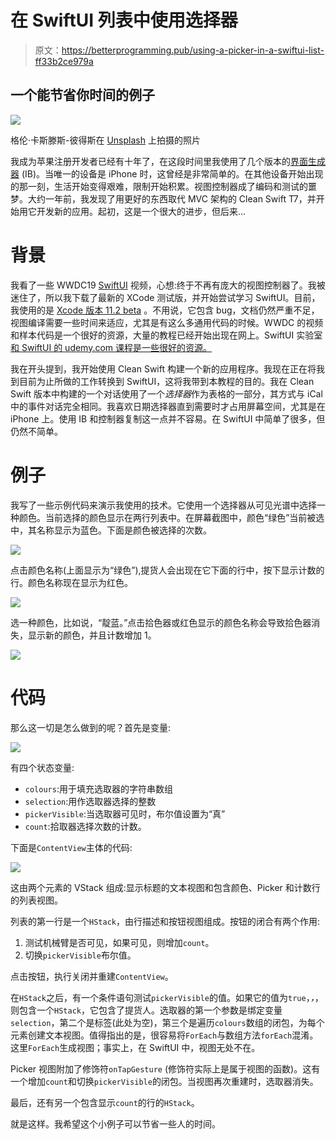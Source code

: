 # 在 SwiftUI 列表中使用选择器

> 原文：<https://betterprogramming.pub/using-a-picker-in-a-swiftui-list-ff33b2ce979a>

## 一个能节省你时间的例子

![](img/a6e1bada94371974e79a8dab3c67c96a.png)

格伦·卡斯滕斯-彼得斯在 [Unsplash](https://unsplash.com/s/photos/to-do?utm_source=unsplash&utm_medium=referral&utm_content=creditCopyText) 上拍摄的照片

我成为苹果注册开发者已经有十年了，在这段时间里我使用了几个版本的[界面生成器](https://developer.apple.com/xcode/interface-builder/) (IB)。当唯一的设备是 iPhone 时，这曾经是非常简单的。在其他设备开始出现的那一刻，生活开始变得艰难，限制开始积累。视图控制器成了编码和测试的噩梦。大约一年前，我发现了用更好的东西取代 MVC 架构的 Clean Swift T7，并开始用它开发新的应用。起初，这是一个很大的进步，但后来…

# 背景

我看了一些 WWDC19 [SwiftUI](https://developer.apple.com/xcode/swiftui/) 视频，心想:终于不再有庞大的视图控制器了。我被迷住了，所以我下载了最新的 XCode 测试版，并开始尝试学习 SwiftUI。目前，我使用的是 [Xcode 版本 11.2 beta](https://developer.apple.com/news/releases/?id=10022019e) 。不用说，它包含 bug，文档仍然严重不足，视图编译需要一些时间来适应，尤其是有这么多通用代码的时候。WWDC 的视频和样本代码是一个很好的资源，大量的教程已经开始出现在网上。SwiftUI 实验室[和 SwiftUI 的 udemy.com 课程](https://swiftui-lab.com/welcome/)[是一些很好的资源。](https://www.udemy.com/course/swiftui-declarative-interfaces-for-any-apple-device/)

我在开头提到，我开始使用 Clean Swift 构建一个新的应用程序。我现在正在将我到目前为止所做的工作转换到 SwiftUI，这将我带到本教程的目的。我在 Clean Swift 版本中构建的一个对话使用了一个*选择器*作为表格的一部分，其方式与 iCal 中的事件对话完全相同。我喜欢日期选择器直到需要时才占用屏幕空间，尤其是在 iPhone 上。使用 IB 和控制器复制这一点并不容易。在 SwiftUI 中简单了很多，但仍然不简单。

# 例子

我写了一些示例代码来演示我使用的技术。它使用一个选择器从可见光谱中选择一种颜色。当前选择的颜色显示在两行列表中。在屏幕截图中，颜色“绿色”当前被选中，其名称显示为蓝色。下面是颜色被选择的次数。

![](img/9a61a62172f83af1ec32b5f566fc1705.png)

点击颜色名称(上面显示为“绿色”),提货人会出现在它下面的行中，按下显示计数的行。颜色名称现在显示为红色。

![](img/167d07f8f3880565c1cb7fb207f13d5c.png)

选一种颜色，比如说，“靛蓝。”点击拾色器或红色显示的颜色名称会导致拾色器消失，显示新的颜色，并且计数增加 1。

![](img/c0f945b6e9ee04cbe46887c0280edf72.png)

# 代码

那么这一切是怎么做到的呢？首先是变量:

![](img/37831e62f1a7349d26251256053b23d6.png)

有四个状态变量:

*   `colours`:用于填充选取器的字符串数组
*   `selection`:用作选取器选择的整数
*   `pickerVisible`:当选取器可见时，布尔值设置为“真”
*   `count`:拾取器选择次数的计数。

下面是`ContentView`主体的代码:

![](img/fdca9953c7edc35b64125de489e41bfb.png)

这由两个元素的 VStack 组成:显示标题的文本视图和包含颜色、Picker 和计数行的列表视图。

列表的第一行是一个`HStack`，由行描述和按钮视图组成。按钮的闭合有两个作用:

1.  测试机械臂是否可见，如果可见，则增加`count`。
2.  切换`pickerVisible`布尔值。

点击按钮，执行关闭并重建`ContentView`。

在`HStack`之后，有一个条件语句测试`pickerVisible`的值。如果它的值为`true`，*，*，则包含一个`HStack`，它包含了提货人。选取器的第一个参数是绑定变量`selection`，第二个是标签(此处为空)，第三个是遍历`colours`数组的闭包，为每个元素创建文本视图。值得指出的是，很容易将`ForEach`与数组方法`forEach`混淆。这里`ForEach`生成视图；事实上，在 SwiftUI 中，视图无处不在。

Picker 视图附加了修饰符`onTapGesture` (修饰符实际上是属于视图的函数)。这有一个增加`count`和切换`pickerVisible`的闭包。当视图再次重建时，选取器消失。

最后，还有另一个包含显示`count`的行的`HStack`。

就是这样。我希望这个小例子可以节省一些人的时间。
